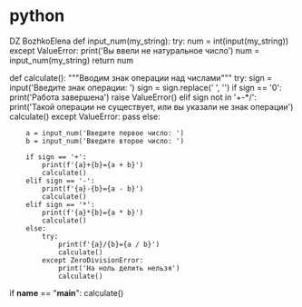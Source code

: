 # python
DZ BozhkoElena
def input_num(my_string):
    try:
        num = int(input(my_string))
    except ValueError:
        print('Вы ввели не натуральное число')
        num = input_num(my_string)
    return num


def calculate():
    """Вводим знак операции над числами"""
    try:
        sign = input('Введите знак операции: ')
        sign = sign.replace(' ', '')
        if sign == '0':
            print('Работа завершена')
            raise ValueError()
        elif sign not in '+-*/':
            print('Такой операции не существует, или вы указали не знак операции')
            calculate()
    except ValueError:
        pass
    else:

        a = input_num('Введите первое число: ')
        b = input_num('Введите второе число: ')

        if sign == '+':
            print(f'{a}+{b}={a + b}')
            calculate()
        elif sign == '-':
            print(f'{a}-{b}={a - b}')
            calculate()
        elif sign == '*':
            print(f'{a}*{b}={a * b}')
            calculate()
        else:
            try:
                print(f'{a}/{b}={a / b}')
                calculate()
            except ZeroDivisionError:
                print('На ноль делить нельзя')
                calculate()


if __name__ == "__main__":
    calculate()
